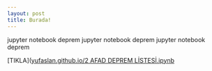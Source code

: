 ```yaml
---
layout: post
title: Burada!
---
```

jupyter notebook deprem
jupyter notebook deprem
jupyter notebook deprem

[TIKLA]([yufaslan.github.io/2 AFAD DEPREM LİSTESİ.ipynb](https://github.com/yufaslan/yufaslan.github.io/blob/b19c8f3776dfd2c07569797621b5181f8d7bb9ef/2%20AFAD%20DEPREM%20L%C4%B0STES%C4%B0.ipynb)
